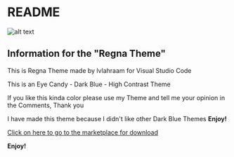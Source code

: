 # README

![alt text](https://imgur.com/pjzZGOG.png)

## Information for the "Regna Theme"

This is Regna Theme made by lvlahraam for Visual Studio Code

This is an Eye Candy - Dark Blue - High Contrast Theme

If you like this kinda color please use my Theme and tell me your opinion in the Comments, Thank you

I have made this theme because I didn't like other Dark Blue Themes
**Enjoy!**

[Click on here to go to the marketplace for download](https://marketplace.visualstudio.com/items?itemName=lvlahraam.regna-theme)

**Enjoy!**
